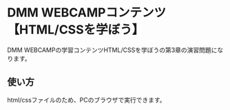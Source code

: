 # DMM WEBCAMPコンテンツ【HTML/CSSを学ぼう】
DMM WEBCAMPの学習コンテンツHTML/CSSを学ぼうの第3章の演習問題になります。
## 使い方
html/cssファイルのため、PCのブラウザで実行できます。
